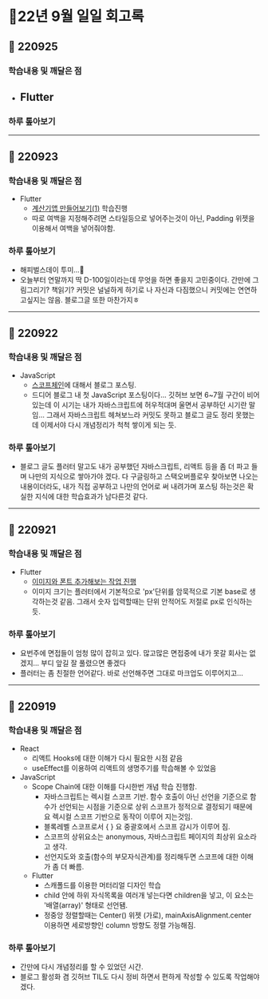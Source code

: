 # 🔅22년 9월 일일 회고록
## 🐤 220925
### 학습내용 및 깨달은 점
- Flutter
  - 
### 하루 톺아보기

---
## 🐤 220923
### 학습내용 및 깨달은 점
- Flutter
  - [계산기앱 만들어보기(1)](https://ryungom.tistory.com/101) 학습진행
  - 따로 여백을 지정해주려면 스타일등으로 넣어주는것이 아닌, Padding 위젯을 이용해서 여백을 넣어줘야함.

### 하루 톺아보기
- 해피벌스데이 투미...🌈 
- 오늘부터 연말까지 딱 D-100일이라는데 무엇을 하면 좋을지 고민중이다. 간만에 그림그리기? 책읽기? 커밋은 널널하게 하기로 나 자신과 다짐했으니 커밋에는 연연하고싶지는 않음. 블로그글 또한 마찬가지ㅎ
---

## 🐤 220922
### 학습내용 및 깨달은 점
- JavaScript
  - [스코프체인](https://ryungom.tistory.com/100)에 대해서 블로그 포스팅.
  - 드디어 블로그 내 첫 JavaScript 포스팅이다... 깃허브 보면 6~7월 구간이 비어있는데 이 시기는 내가 자바스크립트에 허우적대며 울면서 공부하던 시기란 말임... 그래서 자바스크립트 헤쳐보느라 커밋도 못하고 블로그 글도 정리 못했는데 이제서야 다시 개념정리가 척척 쌓이게 되는 듯.

### 하루 톺아보기
- 블로그 글도 플러터 말고도 내가 공부했던 자바스크립트, 리액트 등을 좀 더 파고 들며 나만의 지식으로 쌓아가야 겠다. 다 구글링하고 스택오버플로우 찾아보면 나오는 내용이더라도, 내가 직접 공부하고 나만의 언어로 써 내려가며 포스팅 하는것은 확실한 지식에 대한 학습효과가 남다른것 같다.
---

## 🐤 220921
### 학습내용 및 깨달은 점
- Flutter
  - [이미지와 폰트 추가해보는 작업 진행](https://ryungom.tistory.com/99)
  - 이미지 크기는 플러터에서 기본적으로 'px'단위를 암묵적으로 기본 base로 생각하는것 같음. 그래서 숫자 입력할때는 단위 안적어도 저절로 px로 인식하는듯.
### 하루 톺아보기
 - 요번주에 면접들이 엄청 많이 잡히고 있다. 많고많은 면접중에 내가 못갈 회사는 없겠지... 부디 앞길 잘 풀렸으면 좋겠다
 - 플러터는 좀 친절한 언어같다. 바로 선언해주면 그대로 마크업도 이루어지고...
---

## 🐤 220919
### 학습내용 및 깨달은 점
- React
  - 리액트 Hooks에 대한 이해가 다시 필요한 시점 같음
  - useEffect를 이용하여 리액트의 생명주기를 학습해볼 수 있었음
- JavaScript
  - Scope Chain에 대한 이해를 다시한번 개념 학습 진행함.
    - 자바스크립트는 렉시컬 스코프 기반. 함수 호출이 아닌 선언을 기준으로 함수가 선언되는 시점을 기준으로 상위 스코프가 정적으로 결정되기 때문에 요 렉시컬 스코프 기반으로 동작이 이루어 지는것임.
    - 블록레벨 스코프로서 { } 요 중괄호에서 스코프 감시가 이루어 짐.
    - 스코프의 상위요소는 anonymous, 자바스크립트 페이지의 최상위 요소라고 생각.
    - 선언지도와 호출(함수의 부모자식관계)를 정리해두면 스코프에 대한 이해가 좀 더 빠름.
  - Flutter
    - 스캐폴드를 이용한 머터리얼 디자인 학습
    - child 안에 하위 자식목록을 여러개 넣는다면 children을 넣고, 이 요소는 '배열(array)' 형태로 선언됌.
    - 정중앙 정렬할때는 Center() 위젯 (가로), mainAxisAlignment.center 이용하면 세로방향인 column 방향도 정렬 가능해짐.
### 하루 톺아보기
- 간만에 다시 개념정리를 할 수 있었던 시간.
- 블로그 활성화 겸 깃허브 TIL도 다시 정비 하면서 편하게 작성할 수 있도록 작업해야겠다.
